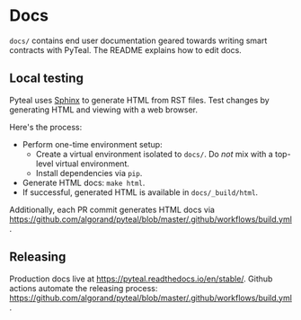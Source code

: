 # Docs

`docs/` contains end user documentation geared towards writing smart contracts with PyTeal.  The README explains how to edit docs.

## Local testing

Pyteal uses [Sphinx](https://github.com/sphinx-doc/sphinx) to generate HTML from RST files.  Test changes by generating HTML and viewing with a web browser.

Here's the process:
* Perform one-time environment setup:
  * Create a virtual environment isolated to `docs/`.  Do _not_ mix with a top-level virtual environment.
  * Install dependencies via `pip`.
* Generate HTML docs:  `make html`.
* If successful, generated HTML is available in `docs/_build/html`.

Additionally, each PR commit generates HTML docs via https://github.com/algorand/pyteal/blob/master/.github/workflows/build.yml.

## Releasing

Production docs live at https://pyteal.readthedocs.io/en/stable/.  Github actions automate the releasing process:  https://github.com/algorand/pyteal/blob/master/.github/workflows/build.yml.
